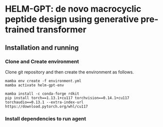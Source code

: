 # HELM-GPT: de novo macrocyclic peptide design using generative pre-trained transformer

## Installation and running
### Clone and Create environment
Clone git repository and then create the environment as follows.

```commandline
mamba env create -f environment.yml
mamba activate helm-gpt-env
```


```commandline
mamba install -c conda-forge rdkit
pip install torch==1.13.1+cu117 torchvision==0.14.1+cu117 torchaudio==0.13.1 --extra-index-url https://download.pytorch.org/whl/cu117
```

### Install dependencies to run agent

